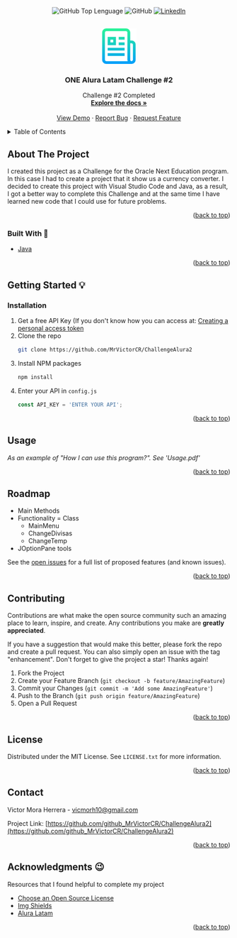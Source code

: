 <div id="top"></div>
<!--
*** Thanks for checking out the Best-README-Template. If you have a suggestion
*** that would make this better, please fork the repo and create a pull request
*** or simply open an issue with the tag "enhancement".
*** Don't forget to give the project a star!
*** Thanks again! Now go create something AMAZING! :D
-->

<!-- SHIELDS -->
<div align="center">

![GitHub Top Lenguage](https://img.shields.io/github/languages/top/MrVictorCR/ChallengeAlura2?logo=visual%20studio%20code&logoColor=lightblue)
![GitHub](https://img.shields.io/github/license/MrVictorCR/ChallengeAlura2?style=plastic)
[![LinkedIn][linkedin-shield]][linkedin-url]

</div>



<!-- PROJECT LOGO -->
<br />
<div align="center">
  <a href="https://github.com/MrVictorCR/ChallengeAlura2">
     <img src="images/logo.png" alt="Logo" width="80" height="80">
  </a>

<h3 align="center">ONE Alura Latam Challenge #2</h3>

  <p align="center">
    Challenge #2 Completed
    <br />
    <a href="https://github.com/MrVictorCR/ChallengeAlura2"><strong>Explore the docs »</strong></a>
    <br />
    <br />
    <a href="https://github.com/MrVictorCR/ChallengeAlura2">View Demo</a>
    ·
    <a href="https://github.com/MrVictorCR/ChallengeAlura2/issues">Report Bug</a>
    ·
    <a href="https://github.com/MrVictorCR/ChallengeAlura2/issues">Request Feature</a>
  </p>
</div>



<!-- TABLE OF CONTENTS -->
<details>
  <summary>Table of Contents</summary>
  <ol>
    <li>
      <a href="#about-the-project">About The Project</a>
      <ul>
        <li><a href="#built-with">Built With</a></li>
      </ul>
    </li>
    <li>
      <a href="#getting-started">Getting Started</a>
      <ul>
        <li><a href="#installation">Installation</a></li>
      </ul>
    </li>
    <li><a href="#usage">Usage</a></li>
    <li><a href="#roadmap">Roadmap</a></li>
    <li><a href="#contributing">Contributing</a></li>
    <li><a href="#license">License</a></li>
    <li><a href="#contact">Contact</a></li>
    <li><a href="#acknowledgments">Acknowledgments</a></li>
  </ol>
</details>



<!-- ABOUT THE PROJECT -->
## About The Project

I created this project as a Challenge for the Oracle Next Education program. In this case I had to create a project that it show us a currency converter. 
I decided to create this project with Visual Studio Code and Java, as a result, I got a better way to complete this Challenge and at the same time I have learned new code that I could use for future problems.

<p align="right">(<a href="#top">back to top</a>)</p>



### Built With :wrench:

* [Java](https://www.java.com/es/)

<p align="right">(<a href="#top">back to top</a>)</p>



<!-- GETTING STARTED -->
## Getting Started :bulb:

### Installation

1. Get a free API Key (If you don't know how you can access at: [Creating a personal access token](https://docs.github.com/en/enterprise-cloud@latest/authentication/keeping-your-account-and-data-secure/creating-a-personal-access-token)
2. Clone the repo
   ```sh
   git clone https://github.com/MrVictorCR/ChallengeAlura2
   ```
3. Install NPM packages
   ```sh
   npm install
   ```
4. Enter your API in `config.js`
   ```js
   const API_KEY = 'ENTER YOUR API';
   ```

<p align="right">(<a href="#top">back to top</a>)</p>



<!-- USAGE EXAMPLES -->
## Usage

_As an example of "How I can use this program?". See 'Usage.pdf'_

<p align="right">(<a href="#top">back to top</a>)</p>



<!-- ROADMAP -->
## Roadmap

- Main Methods
- Functionality = Class
    - MainMenu
    - ChangeDivisas 
    - ChangeTemp
- JOptionPane tools

See the [open issues](https://github.com/github_username/repo_name/issues) for a full list of proposed features (and known issues).

<p align="right">(<a href="#top">back to top</a>)</p>



<!-- CONTRIBUTING -->
## Contributing

Contributions are what make the open source community such an amazing place to learn, inspire, and create. Any contributions you make are **greatly appreciated**.

If you have a suggestion that would make this better, please fork the repo and create a pull request. You can also simply open an issue with the tag "enhancement".
Don't forget to give the project a star! Thanks again!

1. Fork the Project
2. Create your Feature Branch (`git checkout -b feature/AmazingFeature`)
3. Commit your Changes (`git commit -m 'Add some AmazingFeature'`)
4. Push to the Branch (`git push origin feature/AmazingFeature`)
5. Open a Pull Request

<p align="right">(<a href="#top">back to top</a>)</p>



<!-- LICENSE -->
## License

Distributed under the MIT License. See `LICENSE.txt` for more information.

<p align="right">(<a href="#top">back to top</a>)</p>



<!-- CONTACT -->
## Contact

Victor Mora Herrera - vicmorh10@gmail.com

Project Link: [https://github.com/github_MrVictorCR/ChallengeAlura2](https://github.com/github_MrVictorCR/ChallengeAlura2)

<p align="right">(<a href="#top">back to top</a>)</p>



<!-- ACKNOWLEDGMENTS -->
## Acknowledgments :wink:

Resources that I found helpful to complete my project

* [Choose an Open Source License](https://choosealicense.com/)
* [Img Shields](https://shields.io/)
* [Alura Latam](https://app.aluracursos.com/dashboard)

<p align="right">(<a href="#top">back to top</a>)</p>



<!-- MARKDOWN LINKS & IMAGES -->

[linkedin-shield]: https://img.shields.io/badge/-LinkedIn-black.svg?style=plastic&logo=linkedin&colorB=555
[linkedin-url]: https://linkedin.com/in/victor-mora-herrera

